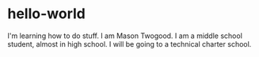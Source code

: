 # hello-world
I'm learning how to do stuff.
I am Mason Twogood. I am a middle school student, almost in high school. I will be going to a technical charter school.
